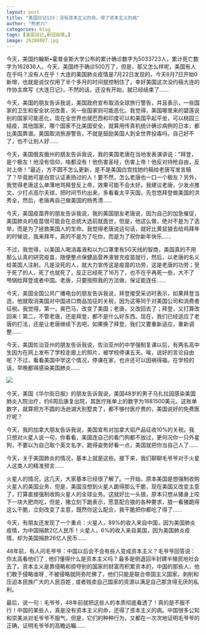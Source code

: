 ```yaml
---
layout: post
title: "美国日记133：没有资本主义的命，得了资本主义的病"
author: "熊老六"
categories: blog
tags: [美国日记,新冠疫情,]
image: 20200807.jpg
---
```

​​​​​​​​​​​​​​​​​​​​​​今天，美国约翰斯•霍普金斯大学公布的累计确诊数字为5033723人，累计死亡数字为162836人。今天，美国终于确诊500万了，但是，那又怎么样呢，美国有人在乎吗？没有人在乎！大连的美国肺炎疫情是7月22日发现的，今天8月7日开始0新增，也就是说仅仅用了半个多月的时间就控制住了，幸好美国这次没约稿大连的作协主席写《大连日记》，不然的话，还没有开始，就已经结束了……

今天，美国的朋友告诉我说，美国政府宣布取消全球旅行警告，并且表示，一些国家的卫生和安全状况改善，另一些国家则可能恶化。我觉得，美国哪里来的碧莲说别的国家可能恶化，现在全世界也就巴西和印度可以和美国平起平坐，可以桃园三结疫，其他国家，哪个国家不比美国安全，就算用传真机统计确诊病例的日本，都比美国靠谱。美国取消旅游警告，不就是鼓励美国人到全世界投毒吗，自己好不了，也不让别人好……

今天，美国俄亥俄州的朋友告诉我说，我的美国老唐在当地发表演讲说：“拜登，是个极左！他没有信仰，啥都没有！他伤害圣经，伤害上帝！他反对持枪自由，反对上帝！”最近，方不圆不怎么更新，是不是美国白宫找她约稿给老唐写发言稿了？毕竟她可是白宫认证表扬过的人！要不然，怎么老唐也一口一个极左？另外，我觉得老唐这么单薄地骂拜登反上帝，效果可能不会太好。我建议老唐，少发点推文，少打点高尔夫球，把时间节约出来，多看看太平天国，先忽悠拜登做美国的洪秀全，然后，老唐再自己做美国的杨秀清……

今天，美国疫苗界的朋友告诉我说，我的美国朋友老唐说，因为自己的加急催促，美国肺炎的疫苗很可能会在总统大选前就面世，但是，他这么做，绝对不是为了选举，而是为了拯救美国人的生命。我觉得老唐说这句话，就好比黄鼠狼去给鸡拜年的时候说，我来拜年，真的不是为了吃你，而是为了祝你新年快乐……

不过，我觉得，以美国人喝消毒液和以为口罩里有5G天线的智商，美国真的不用那么认真的研究疫苗，随便整点保健品营养液冒充疫苗就行，然后，以老唐的名义给美国人注射。凡是没死的人，就大力宣传这是疫苗的功劳，这是老唐的功劳；至于死了的人，死了也就死了，反正已经死了16万了，也不在乎再死一些，大不了甩锅给拜登或者中国。老唐，只要按照我的方法做，保证能连任……

今天，美国全国公共广播电台的朋友告诉我说，拜登接受采访时表示，如果拜登当选，他就取消美国对中国进口商品加征的关税，因为这等同于对美国公司和消费者征税。我觉得，第一，奥巴马，改变了美国；老唐，又改回去了；拜登，又打算改回来！第二，不管老唐，还是拜登，都不是什么好东西。现在，我们已经适应了老唐的打法，还是让老唐继续下去吧，如果换了拜登，我们又要重新适应，重新调整……

今天，美国佐治亚州的朋友告诉我说，佐治亚州的中学强制复课以后，有两名高中生因为在网上发布了学校走廊上的照片，被学校停课五天。唉，说好的言论自由呢？不过，看看美国中学这个情况，停课在家，也许还可以因祸得福，在学校的话，早晚都得感染美国肺炎……

![]({{site.url}}/assets/img/eacedf04ly1ghincp5j6oj20hm0hsncf.jpg)  

今天，美国《华尔街日报》的朋友告诉我说，美国48岁的男子马扎拉因感染美国肺炎入院治疗，约6周后康复出院，其医疗账单上的数字为1881500美元。这账单数字，就算把方不圆的汤逊湖大别墅卖了，都不够付医疗费的，美国说好的免费医疗呢？

今天，我的加拿大朋友告诉我说，美国宣布对加拿大铝产品征收10%的关税。我只想对火星人说一句，你看看，美国连自己的看门狗都不放过，更何况你一只外星狗，不要以为自己取个英文名字，跪得姿势好看一点，美国就把你当自己人了……

今天，关于美国肺炎的情况，基本上就是这些。接下来，我们聊聊毛爷爷对于火星人这类人的精准预言……

火星人的情况，这几天，大家基本已经很了解了。一开始，原本美国是想强制收购火星人的美国业务，但是，美国没想到火星人跪得那么干脆，现在美国又改变主意了，打算直接强制收购火星人的全球业务。这就好比一头狼，原本只想从猪身上咬下一块大肥肉吃，但是，猪立刻下跪表示，愿意配合狼的各种要求，狼一看猪跪得这么干脆，立刻改变了主意，既然你这么配合，我干脆把你都吃了得了……

今天，有朋友还发现了一个重点：火星人，89%的收入来自中国，因为美国肺炎疫情，为中国捐款2亿人民币！火星人，6%的收入来自美国，因为美国肺炎疫情，却为美国捐款26亿人民币……

48年前，有人问毛爷爷：中国以后会不会有些人变成资本主义？毛爷爷回答说：你太高看他们了 , 他们懂得什么是资本主义吗 ? 最多是倒退回半封建半殖民地社会去了。资本主义是靠侵略和掠夺别的国家的财富而积累资本的，中国的那些人，他们敢于侵略谁呀 , 不被侵略就阿弥陀佛了，他们只能是联合帝国主义国家，剥削和压迫本民族广大的人民百姓 , 或者贱卖自己国家的资源以满足自己那贪得无厌的私利。

最后，说一句：毛爷爷，48年前就把这些人的本质彻底看透了！真的是不服不行！中国的某些人，真是没有资本主义的命，还得了资本主义的病。中国很多公知和崇美派对毛爷爷不服气，但是，它们的种种行为，又都在一次次地证明毛爷爷的正确，证明毛爷爷的高瞻远瞩……​​​​
